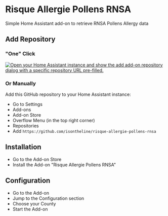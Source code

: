 # Risque Allergie Pollens RNSA
Simple Home Assistant add-on to retrieve RNSA Pollens Allergy data

## Add Repository
### "One" Click
[![Open your Home Assistant instance and show the add add-on repository dialog with a specific repository URL pre-filled.](https://my.home-assistant.io/badges/supervisor_add_addon_repository.svg)](https://my.home-assistant.io/redirect/supervisor_add_addon_repository/?repository_url=https%3A%2F%2Fgithub.com%2Fisontheline%2Frisque-allergie-pollens-rnsa)

### Or Manually
Add this GitHub repository to your Home Assistant instance:
- Go to Settings
- Add-ons
- Add-on Store
- Overflow Menu (in the top right corner)
- Repositories
- Add `https://github.com/isontheline/risque-allergie-pollens-rnsa`

## Installation
- Go to the Add-on Store
- Install the Add-on "Risque Allergie Pollens RNSA"

## Configuration
- Go to the Add-on
- Jump to the Configuration section
- Choose your County
- Start the Add-on